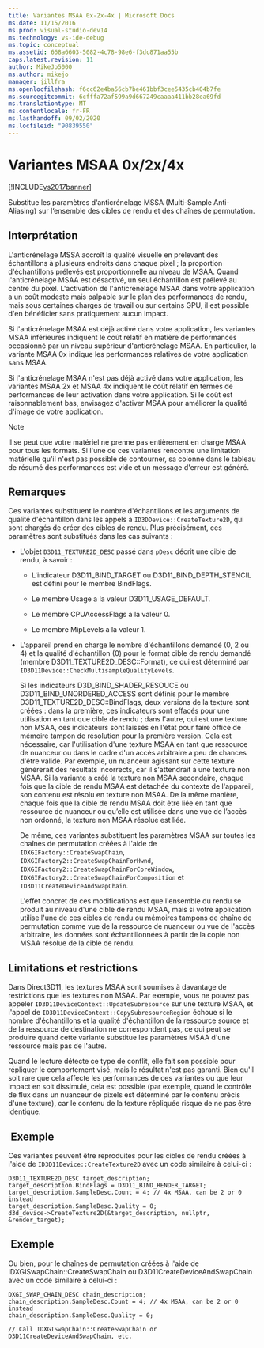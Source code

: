 ```yaml
---
title: Variantes MSAA 0x-2x-4x | Microsoft Docs
ms.date: 11/15/2016
ms.prod: visual-studio-dev14
ms.technology: vs-ide-debug
ms.topic: conceptual
ms.assetid: 668a6603-5082-4c78-98e6-f3dc871aa55b
caps.latest.revision: 11
author: MikeJo5000
ms.author: mikejo
manager: jillfra
ms.openlocfilehash: f6cc62e4ba56cb7be461bbf3cee5435cb404b7fe
ms.sourcegitcommit: 6cfffa72af599a9d667249caaaa411bb28ea69fd
ms.translationtype: MT
ms.contentlocale: fr-FR
ms.lasthandoff: 09/02/2020
ms.locfileid: "90839550"
---
```

# <a name="0x2x4x-msaa-variants"></a>Variantes MSAA 0x/2x/4x
[!INCLUDE[vs2017banner](../includes/vs2017banner.md)]

Substitue les paramètres d‘anticrénelage MSSA (Multi-Sample Anti-Aliasing) sur l‘ensemble des cibles de rendu et des chaînes de permutation.  
  
## <a name="interpretation"></a>Interprétation  
 L'anticrénelage MSSA accroît la qualité visuelle en prélevant des échantillons à plusieurs endroits dans chaque pixel ; la proportion d'échantillons prélevés est proportionnelle au niveau de MSAA. Quand l'anticrénelage MSAA est désactivé, un seul échantillon est prélevé au centre du pixel. L'activation de l'anticrénelage MSAA dans votre application a un coût modeste mais palpable sur le plan des performances de rendu, mais sous certaines charges de travail ou sur certains GPU, il est possible d'en bénéficier sans pratiquement aucun impact.  
  
 Si l'anticrénelage MSAA est déjà activé dans votre application, les variantes MSAA inférieures indiquent le coût relatif en matière de performances occasionné par un niveau supérieur d'anticrénelage MSAA. En particulier, la variante MSAA 0x indique les performances relatives de votre application sans MSAA.  
  
 Si l'anticrénelage MSAA n'est pas déjà activé dans votre application, les variantes MSAA 2x et MSAA 4x indiquent le coût relatif en termes de performances de leur activation dans votre application. Si le coût est raisonnablement bas, envisagez d'activer MSAA pour améliorer la qualité d'image de votre application.  
  
> [!NOTE]
> Il se peut que votre matériel ne prenne pas entièrement en charge MSAA pour tous les formats. Si l'une de ces variantes rencontre une limitation matérielle qu'il n'est pas possible de contourner, sa colonne dans le tableau de résumé des performances est vide et un message d'erreur est généré.  
  
## <a name="remarks"></a>Remarques  
 Ces variantes substituent le nombre d'échantillons et les arguments de qualité d'échantillon dans les appels à `ID3DDevice::CreateTexture2D`, qui sont chargés de créer des cibles de rendu. Plus précisément, ces paramètres sont substitués dans les cas suivants :  
  
- L'objet `D3D11_TEXTURE2D_DESC` passé dans `pDesc` décrit une cible de rendu, à savoir :  
  
  - L'indicateur D3D11_BIND_TARGET ou D3D11_BIND_DEPTH_STENCIL est défini pour le membre BindFlags.  
  
  - Le membre Usage a la valeur D3D11_USAGE_DEFAULT.  
  
  - Le membre CPUAccessFlags a la valeur 0.  
  
  - Le membre MipLevels a la valeur 1.  
  
- L'appareil prend en charge le nombre d'échantillons demandé (0, 2 ou 4) et la qualité d'échantillon (0) pour le format cible de rendu demandé (membre D3D11_TEXTURE2D_DESC::Format), ce qui est déterminé par `ID3D11Device::CheckMultisampleQualityLevels`.  
  
  Si les indicateurs D3D_BIND_SHADER_RESOUCE ou D3D11_BIND_UNORDERED_ACCESS sont définis pour le membre D3D11_TEXTURE2D_DESC::BindFlags, deux versions de la texture sont créées : dans la première, ces indicateurs sont effacés pour une utilisation en tant que cible de rendu ; dans l'autre, qui est une texture non MSAA, ces indicateurs sont laissés en l'état pour faire office de mémoire tampon de résolution pour la première version. Cela est nécessaire, car l'utilisation d'une texture MSAA en tant que ressource de nuanceur ou dans le cadre d'un accès arbitraire a peu de chances d'être valide. Par exemple, un nuanceur agissant sur cette texture générerait des résultats incorrects, car il s'attendrait à une texture non MSAA. Si la variante a créé la texture non MSAA secondaire, chaque fois que la cible de rendu MSAA est détachée du contexte de l'appareil, son contenu est résolu en texture non MSAA. De la même manière, chaque fois que la cible de rendu MSAA doit être liée en tant que ressource de nuanceur ou qu’elle est utilisée dans une vue de l’accès non ordonné, la texture non MSAA résolue est liée.  
  
  De même, ces variantes substituent les paramètres MSAA sur toutes les chaînes de permutation créées à l'aide de `IDXGIFactory::CreateSwapChain`, `IDXGIFactory2::CreateSwapChainForHwnd`, `IDXGIFactory2::CreateSwapChainForCoreWindow`, `IDXGIFactory2::CreateSwapChainForComposition` et `ID3D11CreateDeviceAndSwapChain`.  
  
  L'effet concret de ces modifications est que l'ensemble du rendu se produit au niveau d'une cible de rendu MSAA, mais si votre application utilise l'une de ces cibles de rendu ou mémoires tampons de chaîne de permutation comme vue de la ressource de nuanceur ou vue de l'accès arbitraire, les données sont échantillonnées à partir de la copie non MSAA résolue de la cible de rendu.  
  
## <a name="restrictions-and-limitations"></a>Limitations et restrictions  
 Dans Direct3D11, les textures MSAA sont soumises à davantage de restrictions que les textures non MSAA. Par exemple, vous ne pouvez pas appeler `ID3D11DeviceContext::UpdateSubresource` sur une texture MSAA, et l'appel de `ID3D11DeviceContext::CopySubresourceRegion` échoue si le nombre d'échantillons et la qualité d'échantillon de la ressource source et de la ressource de destination ne correspondent pas, ce qui peut se produire quand cette variante substitue les paramètres MSAA d'une ressource mais pas de l'autre.  
  
 Quand le lecture détecte ce type de conflit, elle fait son possible pour répliquer le comportement visé, mais le résultat n'est pas garanti. Bien qu'il soit rare que cela affecte les performances de ces variantes ou que leur impact en soit dissimulé, cela est possible (par exemple, quand le contrôle de flux dans un nuanceur de pixels est déterminé par le contenu précis d'une texture), car le contenu de la texture répliquée risque de ne pas être identique.  
  
## <a name="example"></a> Exemple  
 Ces variantes peuvent être reproduites pour les cibles de rendu créées à l'aide de `ID3D11Device::CreateTexture2D` avec un code similaire à celui-ci :  
  
```  
D3D11_TEXTURE2D_DESC target_description;  
target_description.BindFlags = D3D11_BIND_RENDER_TARGET;  
target_description.SampleDesc.Count = 4; // 4x MSAA, can be 2 or 0 instead  
target_description.SampleDesc.Quality = 0;  
d3d_device->CreateTexture2D(&target_description, nullptr, &render_target);  
```  
  
## <a name="example"></a> Exemple  
 Ou bien, pour le chaînes de permutation créées à l'aide de IDXGISwapChain::CreateSwapChain ou D3D11CreateDeviceAndSwapChain avec un code similaire à celui-ci :  
  
```  
DXGI_SWAP_CHAIN_DESC chain_description;  
chain_description.SampleDesc.Count = 4; // 4x MSAA, can be 2 or 0 instead  
chain_description.SampleDesc.Quality = 0;  
  
// Call IDXGISwapChain::CreateSwapChain or D3D11CreateDeviceAndSwapChain, etc.  
```
